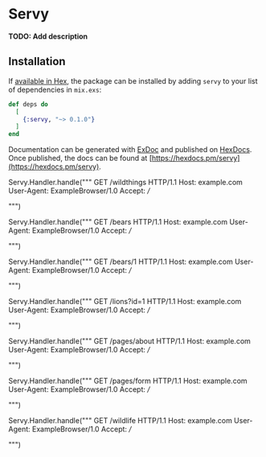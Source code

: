 # Servy

**TODO: Add description**

## Installation

If [available in Hex](https://hex.pm/docs/publish), the package can be installed
by adding `servy` to your list of dependencies in `mix.exs`:

```elixir
def deps do
  [
    {:servy, "~> 0.1.0"}
  ]
end
```

Documentation can be generated with [ExDoc](https://github.com/elixir-lang/ex_doc)
and published on [HexDocs](https://hexdocs.pm). Once published, the docs can
be found at [https://hexdocs.pm/servy](https://hexdocs.pm/servy).

Servy.Handler.handle("""
GET /wildthings HTTP/1.1
Host: example.com
User-Agent: ExampleBrowser/1.0
Accept: */*

""")

Servy.Handler.handle("""
GET /bears HTTP/1.1
Host: example.com
User-Agent: ExampleBrowser/1.0
Accept: */*

""")

Servy.Handler.handle("""
GET /bears/1 HTTP/1.1
Host: example.com
User-Agent: ExampleBrowser/1.0
Accept: */*

""")

Servy.Handler.handle("""
GET /lions?id=1 HTTP/1.1
Host: example.com
User-Agent: ExampleBrowser/1.0
Accept: */*

""")

Servy.Handler.handle("""
GET /pages/about HTTP/1.1
Host: example.com
User-Agent: ExampleBrowser/1.0
Accept: */*

""")

Servy.Handler.handle("""
GET /pages/form HTTP/1.1
Host: example.com
User-Agent: ExampleBrowser/1.0
Accept: */*

""")

Servy.Handler.handle("""
GET /wildlife HTTP/1.1
Host: example.com
User-Agent: ExampleBrowser/1.0
Accept: */*

""")